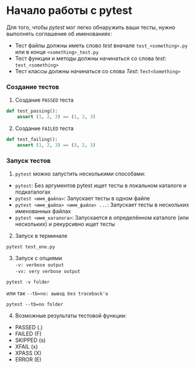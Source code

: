 # Начало работы с pytest
Для того, чтобы *pytest* мог легко обнаружить ваши тесты, нужно выполнять соглашения об именованиях:

- Тест файлы должны иметь слово *test* вначале `test_<something>.py` или в конце `<something>_test.py`
- Тест функции и методы должны начинаться со слова *test*: `test_<something>`
- Тест классы должны начинаться со слова *Test*: `Test<Something>`


### Создание тестов

1. Создание `PASSED` теста
```python
def test_passing():
    assert (1, 2, 3) == (1, 2, 3)
```

2. Создание `FAILED` теста
```python
def test_failing():
    assert (1, 2, 3) == (3, 2, 3)
```

### Запуск тестов

1. `pytest` можно запустить несколькими способами:

- `pytest`: Без аргументов pytest ищет тесты в локальном каталоге и подкаталогах
- `pytest <имя_файла>`: Запускает тесты в одном файле
- `pytest <имя_файла> <имя_файла> ...`: Запускает тесты в нескольких именованных файлах
- `pytest <имя_каталога>`: Запускается в определённом каталоге (или нескольких) и рекурсивно ищет тесты

2. Запуск в терминале
```
pytest test_one.py
```

3. Запуск с опциями  
`-v: verbose output`  
`-vv: very verbose output`
```
pytest -v folder
```
или так
`--tb=no: вывод без traceback'a`
```
pytest --tb=no folder
```

4. Возможные результаты тестовой функции: 

- PASSED (.) 
- FAILED (F) 
- SKIPPED (s) 
- XFAIL (x)
- XPASS (X)
- ERROR (E)